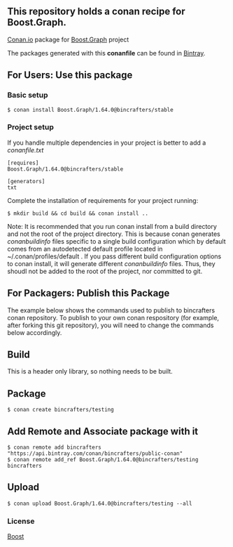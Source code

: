 ## This repository holds a conan recipe for Boost.Graph.

[Conan.io](https://conan.io) package for [Boost.Graph](https://github.com/Boostorg/Graph) project

The packages generated with this **conanfile** can be found in [Bintray](https://bintray.com/bincrafters/conan-public/Boost.Graph%3Abincrafters).

## For Users: Use this package

### Basic setup

    $ conan install Boost.Graph/1.64.0@bincrafters/stable

### Project setup

If you handle multiple dependencies in your project is better to add a *conanfile.txt*

    [requires]
    Boost.Graph/1.64.0@bincrafters/stable

    [generators]
    txt

Complete the installation of requirements for your project running:</small></span>

    $ mkdir build && cd build && conan install ..
	
Note: It is recommended that you run conan install from a build directory and not the root of the project directory.  This is because conan generates *conanbuildinfo* files specific to a single build configuration which by default comes from an autodetected default profile located in ~/.conan/profiles/default .  If you pass different build configuration options to conan install, it will generate different *conanbuildinfo* files.  Thus, they shoudl not be added to the root of the project, nor committed to git. 

## For Packagers: Publish this Package

The example below shows the commands used to publish to bincrafters conan repository. To publish to your own conan respository (for example, after forking this git repository), you will need to change the commands below accordingly. 

## Build  

This is a header only library, so nothing needs to be built.

## Package 

    $ conan create bincrafters/testing
	
## Add Remote and Associate package with it

	$ conan remote add bincrafters "https://api.bintray.com/conan/bincrafters/public-conan"
	$ conan remote add_ref Boost.Graph/1.64.0@bincrafters/testing bincrafters

## Upload

    $ conan upload Boost.Graph/1.64.0@bincrafters/testing --all

### License
[Boost](LICENSE)
